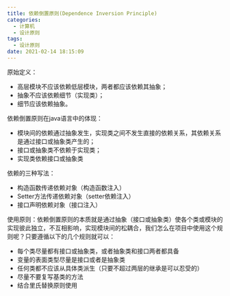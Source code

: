 ```yaml
---
title: 依赖倒置原则(Dependence Inversion Principle)
categories:
  - 计算机
  - 设计原则
tags:
  - 设计原则
date: 2021-02-14 18:15:09
---
```

原始定义：

- 高层模块不应该依赖低层模块，两者都应该依赖其抽象；
- 抽象不应该依赖细节（实现类）；
- 细节应该依赖抽象。

依赖倒置原则在java语言中的体现：

- 模块间的依赖通过抽象发生，实现类之间不发生直接的依赖关系，其依赖关系是通过接口或抽象类产生的；
- 接口或抽象类不依赖于实现类；
- 实现类依赖接口或抽象类

依赖的三种写法：

- 构造函数传递依赖对象（构造函数注入）
- Setter方法传递依赖对象（setter依赖注入）
- 接口声明依赖对象（接口注入）

使用原则：依赖倒置原则的本质就是通过抽象（接口或抽象类）使各个类或模块的实现彼此独立，不互相影响，实现模块间的松耦合，我们怎么在项目中使用这个规则呢？只要遵循以下的几个规则就可以：

- 每个类尽量都有接口或抽象类，或者抽象类和接口两者都具备
- 变量的表面类型尽量是接口或者是抽象类
- 任何类都不应该从具体类派生（只要不超过两层的继承是可以忍受的）
- 尽量不要复写基类的方法
- 结合里氏替换原则使用
<!--more-->